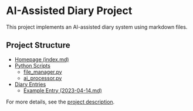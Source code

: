 # AI-Assisted Diary Project

This project implements an AI-assisted diary system using markdown files.

## Project Structure

- [Homepage (index.md)](ddd/index.md)
- [Python Scripts](ddd/scripts/)
  - [file_manager.py](ddd/scripts/file_manager.py)
  - [ai_processor.py](ddd/scripts/ai_processor.py)
- [Diary Entries](ddd/entries/)
  - [Example Entry (2023-04-14.md)](ddd/entries/2023-04-14.md)

For more details, see the [project description](ddd/desc).

